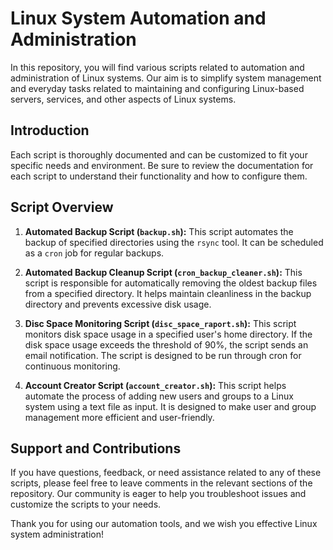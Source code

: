 # Linux System Automation and Administration

In this repository, you will find various scripts related to automation and administration of Linux systems. Our aim is to simplify system management and everyday tasks related to maintaining and configuring Linux-based servers, services, and other aspects of Linux systems.

## Introduction

Each script is thoroughly documented and can be customized to fit your specific needs and environment. Be sure to review the documentation for each script to understand their functionality and how to configure them.

## Script Overview

1. **Automated Backup Script (`backup.sh`):** This script automates the backup of specified directories using the `rsync` tool. It can be scheduled as a `cron` job for regular backups.

2. **Automated Backup Cleanup Script (`cron_backup_cleaner.sh`):** This script is responsible for automatically removing the oldest backup files from a specified directory. It helps maintain cleanliness in the backup directory and prevents excessive disk usage.

3. **Disc Space Monitoring Script (`disc_space_raport.sh`):**  This script monitors disk space usage in a specified user's home directory. If the disk space usage exceeds the threshold of 90%, the script sends an email notification. The script is designed to be run through cron for continuous monitoring.

4. **Account Creator Script (`account_creator.sh`):**  This script helps automate the process of adding new users and groups to a Linux system using a text file as input. It is designed to make user and group management more efficient and user-friendly.

## Support and Contributions

If you have questions, feedback, or need assistance related to any of these scripts, please feel free to leave comments in the relevant sections of the repository. Our community is eager to help you troubleshoot issues and customize the scripts to your needs.

Thank you for using our automation tools, and we wish you effective Linux system administration!

